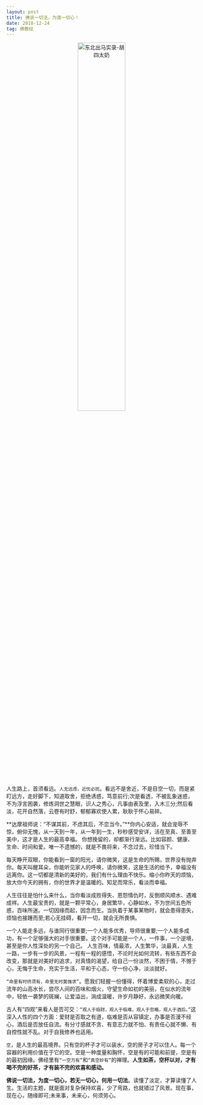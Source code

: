 ```yaml
---
layout: post
title: 佛说一切法，为渡一切心！
date: 2018-12-24  
tag: 佛教经
--- 
```


<div align="center">
   <img alt="东北出马实录-胡四太奶" src="../../../assets/images/acitvity/1549817478507.jpg" width="50%"/><br>    
</div>

人生路上，首须看远。`人无远虑，近忧必扰`。看远不是舍近，不是目空一切，而是紧盯远方，走好脚下，知道取舍，拒绝诱惑，笃意前行;次是看透，不被乱象迷惑，不为浮言困袭，修炼洞世之慧眼，识人之秀心，凡事由表及里，入木三分;然后看淡，花开自然落，云卷有时舒，郁郁寡欢使人累，耿耿于怀心易碎。

**达摩祖师说：“不谋其前，不虑其后，不恋当今。”**你内心安适，就会宠辱不惊，俯仰无愧，从一天到一年，从一年到一生，秒秒感受安详，活在至真、至善至美中，这才是人生的最高幸福。
你想挽留的，却都渐行渐远。比如容颜、健康、生命、时间和爱。唯一不遗憾的，就是不畏将来，不念过去，珍惜当下。

每天睁开双眼，你能看到一窗的阳光，请你微笑，这是生命的所赐，世界没有抛弃你。每天叫醒耳朵，你能听见家人的呼唤，请你微笑，这是生活的给予，幸福没有远离你。这一切都是清新的美好的，我们有什么理由不快乐。缩小你昨天的烦恼，放大你今天的拥有，你的世界才是温暖的。知足而常乐，看淡而幸福。


人生往往是怕什么来什么，当你看淡成败得失、恩怨情仇时，反倒顺风顺水、遇难成祥。人生最宝贵的，就是一颗平常心，身居繁华，心静如水，不为世间五色所惑，百味所迷。一切因缘而起，因念而生。当执着于某事某物时，就会患得患失，烦恼也接踵而至;若心无挂碍，看开一切，就会无所畏惧。

一个人能走多远，与谁同行很重要;一个人能多优秀，导师很重要;一个人能多成功，有一个足够强大的对手很重要。这个对手可能是一个人，一件事，一个逆境，甚至是你人性深处的另一个自己。
人生百味，情最浓，人生繁华，淡最真，人生一路，一步有一步的风景，一程有一程的感悟，不论时光如何流转，有些东西不会改变，那就是对美好的追求，对真情的渴望，给自己一份淡然，不困于情，不憾于心，无悔于生命，充实于生活，平和于心态，守一份心净，淡淡就好。

`“命里有时终须有，命里无时莫强求”`。愿我们轻握一份懂得，怀着博爱柔软的心，走过流年的山高水长，尝尽人间的百味和烟火，守望生命如初的美丽，在似水的流年中，轻依一袭梦的斑斓，让爱溢出，淌成温暖，许岁月静好，永远微笑向暖。


古人有“四观”来看人是否可交：`“观人于临财，观人于临难，观人于忽略，观人于酒后。”`这深入人性的四个方面：爱财是否取之有道，临难是否从容镇定，办事是否漫不经心，酒后是否放任自流。有分寸感就不贪、有意志力就不怕、有责任心就不懒、有自控性就不乱。对于自我修养也适用。

`空`，是人生的最高境界。只有空的杯子才可以装水，空的房子才可以住人。每一个容器的利用价值在于它的空。空是一种度量和胸怀，空是有的可能和前提，空是有的最初因缘。佛经里有`“一空万有”`和`“真空妙有”`的禅理。**人生如茶，空杯以对，才有喝不完的好茶，才有装不完的欢喜和感动。**

**佛说一切法，为度一切心，若无一切心，何用一切法**。读懂了淡定，才算读懂了人生。生活的主题，就是面对复杂保持欢喜，少了弯路，也就错过了风景。现在事，现在心，随缘即可;未来事，未来心，何须劳心。


 
